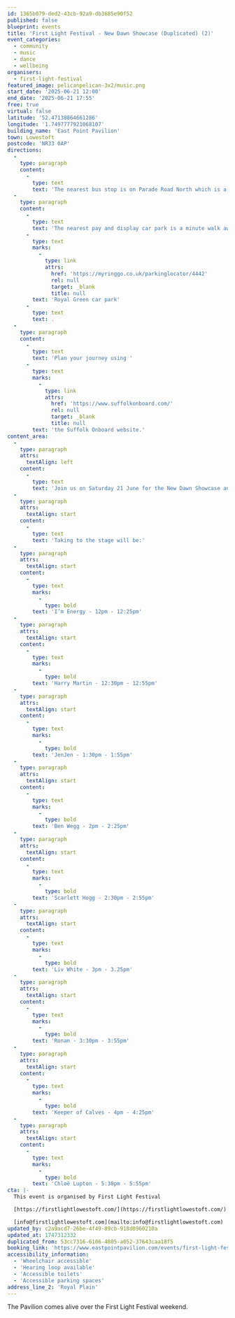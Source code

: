 ```yaml
---
id: 1365b079-ded2-43cb-92a9-db3685e90f52
published: false
blueprint: events
title: 'First Light Festival - New Dawn Showcase (Duplicated) (2)'
event_categories:
  - community
  - music
  - dance
  - wellbeing
organisers:
  - first-light-festival
featured_image: pelicanpelican-3x2/music.png
start_date: '2025-06-21 12:00'
end_date: '2025-06-21 17:55'
free: true
virtual: false
latitude: '52.47138864661286'
longitude: '1.7497777921068107'
building_name: 'East Point Pavilion'
town: Lowestoft
postcode: 'NR33 0AP'
directions:
  -
    type: paragraph
    content:
      -
        type: text
        text: 'The nearest bus stop is on Parade Road North which is a three minute walk from East Point Pavilion. There is a selection of buses which connect us to the town centre for example, No X2, X22 and 109.'
  -
    type: paragraph
    content:
      -
        type: text
        text: 'The nearest pay and display car park is a minute walk away at '
      -
        type: text
        marks:
          -
            type: link
            attrs:
              href: 'https://myringgo.co.uk/parkinglocator/4442'
              rel: null
              target: _blank
              title: null
        text: 'Royal Green car park'
      -
        type: text
        text: .
  -
    type: paragraph
    content:
      -
        type: text
        text: 'Plan your journey using '
      -
        type: text
        marks:
          -
            type: link
            attrs:
              href: 'https://www.suffolkonboard.com/'
              rel: null
              target: _blank
              title: null
        text: 'the Suffolk Onboard website.'
content_area:
  -
    type: paragraph
    attrs:
      textAlign: left
    content:
      -
        type: text
        text: 'Join us on Saturday 21 June for the New Dawn Showcase and discover some of the best emerging musical talent from Suffolk & Norfolk aged 14 - 25.'
  -
    type: paragraph
    attrs:
      textAlign: start
    content:
      -
        type: text
        text: 'Taking to the stage will be:'
  -
    type: paragraph
    attrs:
      textAlign: start
    content:
      -
        type: text
        marks:
          -
            type: bold
        text: 'I’m Energy - 12pm - 12:25pm'
  -
    type: paragraph
    attrs:
      textAlign: start
    content:
      -
        type: text
        marks:
          -
            type: bold
        text: 'Harry Martin - 12:30pm - 12:55pm'
  -
    type: paragraph
    attrs:
      textAlign: start
    content:
      -
        type: text
        marks:
          -
            type: bold
        text: 'JenJen - 1:30pm - 1:55pm'
  -
    type: paragraph
    attrs:
      textAlign: start
    content:
      -
        type: text
        marks:
          -
            type: bold
        text: 'Ben Wegg - 2pm - 2:25pm'
  -
    type: paragraph
    attrs:
      textAlign: start
    content:
      -
        type: text
        marks:
          -
            type: bold
        text: 'Scarlett Hogg - 2:30pm - 2:55pm'
  -
    type: paragraph
    attrs:
      textAlign: start
    content:
      -
        type: text
        marks:
          -
            type: bold
        text: 'Liv White - 3pm - 3.25pm'
  -
    type: paragraph
    attrs:
      textAlign: start
    content:
      -
        type: text
        marks:
          -
            type: bold
        text: 'Ronan - 3:30pm - 3:55pm'
  -
    type: paragraph
    attrs:
      textAlign: start
    content:
      -
        type: text
        marks:
          -
            type: bold
        text: 'Keeper of Calves - 4pm - 4:25pm'
  -
    type: paragraph
    attrs:
      textAlign: start
    content:
      -
        type: text
        marks:
          -
            type: bold
        text: 'Chloë Lupton - 5:30pm - 5:55pm'
cta: |-
  This event is organised by First Light Festival

  [https://firstlightlowestoft.com/](https://firstlightlowestoft.com/)

  [info@firstlightlowestoft.com](mailto:info@firstlightlowestoft.com)
updated_by: c2a9acd7-26be-4f49-89cb-918d0960210a
updated_at: 1747312332
duplicated_from: 53cc7316-6106-4805-a052-37643caa18f5
booking_link: 'https://www.eastpointpavilion.com/events/first-light-festival-new-dawn-showcase'
accessibility_information:
  - 'Wheelchair accessible'
  - 'Hearing loop available'
  - 'Accessible toilets'
  - 'Accessible parking spaces'
address_line_2: 'Royal Plain'
---
```

The Pavilion comes alive over the First Light Festival weekend.